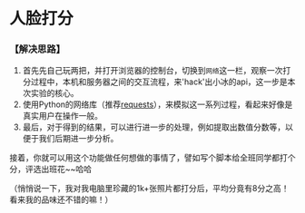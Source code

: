 # 人脸打分

### 【解决思路】

1. 首先先自己玩两把，并打开浏览器的控制台，切换到`网络`这一栏，观察一次打分过程中，本机和服务器之间的交互流程，来'hack'出小冰的api，这一步是本次实验的核心。
2. 使用Python的网络库（推荐[requests](http://docs.python-requests.org/en/master/)），来模拟这一系列过程，看起来好像是真实用户在操作一般。
3. 最后，对于得到的结果，可以进行进一步的处理，例如提取出数值分数等，以便于我们后期进一步分析。


接着，你就可以用这个功能做任何想做的事情了，譬如写个脚本给全班同学都打个分，评选出班花~~哈哈

（悄悄说一下，我对我电脑里珍藏的1k+张照片都打分后，平均分竟有8分之高！看来我的品味还不错的嘛！）
